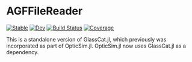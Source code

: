 # AGFFileReader

[![Stable](https://img.shields.io/badge/docs-stable-blue.svg)](https://rambunctiousapple.github.io/GlassCat.jl/stable)
[![Dev](https://img.shields.io/badge/docs-dev-blue.svg)](https://rambunctiousapple.github.io/GlassCat.jl/dev)
[![Build Status](https://github.com/rambunctiousapple/GlassCat.jl/actions/workflows/CI.yml/badge.svg?branch=main)](https://github.com/rambunctiousapple/GlassCat.jl/actions/workflows/CI.yml?query=branch%3Amain)
[![Coverage](https://codecov.io/gh/rambunctiousapple/GlassCat.jl/branch/main/graph/badge.svg)](https://codecov.io/gh/rambunctiousapple/GlassCat.jl)

This is a standalone version of GlassCat.jl, which previously was incorporated as part of OpticSim.jl. OpticSim.jl now uses GlassCat.jl as a dependency.
